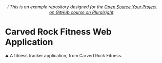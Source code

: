 <p align="center">
  <em>ℹ This is an example repository designed for the <a
  href="https://github.com/doomhammer/open-source-your-project">Open Source Your
  Project on GitHub course on Pluralsight</a>.</em>
</p>

# Carved Rock Fitness Web Application

⛰ A fitness tracker application, from Carved Rock Fitness.
